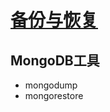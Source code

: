 # [备份与恢复](https://www.mongodb.com/docs/manual/core/backups/) 

## MongoDB工具

- mongodump
- mongorestore

